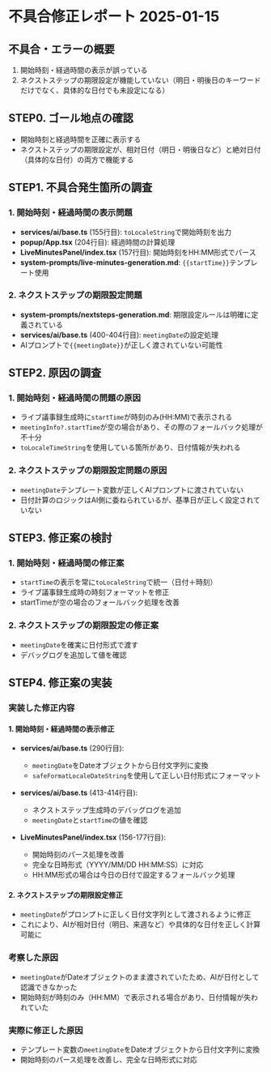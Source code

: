 # 不具合修正レポート 2025-01-15

## 不具合・エラーの概要
1. 開始時刻・経過時間の表示が誤っている
2. ネクストステップの期限設定が機能していない（明日・明後日のキーワードだけでなく、具体的な日付でも未設定になる）

## STEP0. ゴール地点の確認
- 開始時刻と経過時間を正確に表示する
- ネクストステップの期限設定が、相対日付（明日・明後日など）と絶対日付（具体的な日付）の両方で機能する

## STEP1. 不具合発生箇所の調査

### 1. 開始時刻・経過時間の表示問題
- **services/ai/base.ts** (155行目): `toLocaleString`で開始時刻を出力
- **popup/App.tsx** (204行目): 経過時間の計算処理
- **LiveMinutesPanel/index.tsx** (157行目): 開始時刻をHH:MM形式でパース
- **system-prompts/live-minutes-generation.md**: `{{startTime}}`テンプレート使用

### 2. ネクストステップの期限設定問題
- **system-prompts/nextsteps-generation.md**: 期限設定ルールは明確に定義されている
- **services/ai/base.ts** (400-404行目): `meetingDate`の設定処理
- AIプロンプトで`{{meetingDate}}`が正しく渡されていない可能性

## STEP2. 原因の調査

### 1. 開始時刻・経過時間の問題の原因
- ライブ議事録生成時に`startTime`が時刻のみ(HH:MM)で表示される
- `meetingInfo?.startTime`が空の場合があり、その際のフォールバック処理が不十分
- `toLocaleTimeString`を使用している箇所があり、日付情報が失われる

### 2. ネクストステップの期限設定問題の原因
- `meetingDate`テンプレート変数が正しくAIプロンプトに渡されていない
- 日付計算のロジックはAI側に委ねられているが、基準日が正しく設定されていない

## STEP3. 修正案の検討

### 1. 開始時刻・経過時間の修正案
- `startTime`の表示を常に`toLocaleString`で統一（日付＋時刻）
- ライブ議事録生成時の時刻フォーマットを修正
- startTimeが空の場合のフォールバック処理を改善

### 2. ネクストステップの期限設定の修正案
- `meetingDate`を確実に日付形式で渡す
- デバッグログを追加して値を確認

## STEP4. 修正案の実装

### 実装した修正内容

#### 1. 開始時刻・経過時間の表示修正
- **services/ai/base.ts** (290行目): 
  - `meetingDate`をDateオブジェクトから日付文字列に変換
  - `safeFormatLocaleDateString`を使用して正しい日付形式にフォーマット
  
- **services/ai/base.ts** (413-414行目): 
  - ネクストステップ生成時のデバッグログを追加
  - `meetingDate`と`startTime`の値を確認

- **LiveMinutesPanel/index.tsx** (156-177行目):
  - 開始時刻のパース処理を改善
  - 完全な日時形式（YYYY/MM/DD HH:MM:SS）に対応
  - HH:MM形式の場合は今日の日付で設定するフォールバック処理

#### 2. ネクストステップの期限設定修正
- `meetingDate`がプロンプトに正しく日付文字列として渡されるように修正
- これにより、AIが相対日付（明日、来週など）や具体的な日付を正しく計算可能に

### 考察した原因
- `meetingDate`がDateオブジェクトのまま渡されていたため、AIが日付として認識できなかった
- 開始時刻が時刻のみ（HH:MM）で表示される場合があり、日付情報が失われていた

### 実際に修正した原因
- テンプレート変数の`meetingDate`をDateオブジェクトから日付文字列に変換
- 開始時刻のパース処理を改善し、完全な日時形式に対応